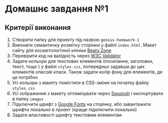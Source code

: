 # Домашнє завдання №1

## Критерії виконання


1. Створити папку для проекту під назвою `genius-homework-1`
2. Виконати семантичку розмітку сторінки у файлі `index.html`. Макет сайту для косметологічної клініки [Beaty Zone](https://www.figma.com/file/sBABARapP4nL9lK1dG3n1l/Beauty-Zone?node-id=30:13827&t=5TZsDPh49nijl4fH-1)
3. Перевірити код на валідність через [W3C Validator](https://validator.w3.org/#validate_by_uri) 
4. Задати кольори для текстових елементів (посилання, заголовки, текст, тощо ) у файлі `styles.css`, попередньо задавши до цих елементів описові класи. Також задати колір фону для елементів, де це потрібно
5. Усі кольори з макету помістити в CSS-змінні на початку файлу `styles.css`
6. Усі зображення з макету оптимізувати через [Squoosh](https://squoosh.app/) і експортувати в папку `images`
7. Підключити шрифт з [Google Fonts](https://fonts.google.com/) на сторінку, або завантажити шрифти локально в проект (краще підключити локально)
8. Задати властивості шрифту текстовим елементам
